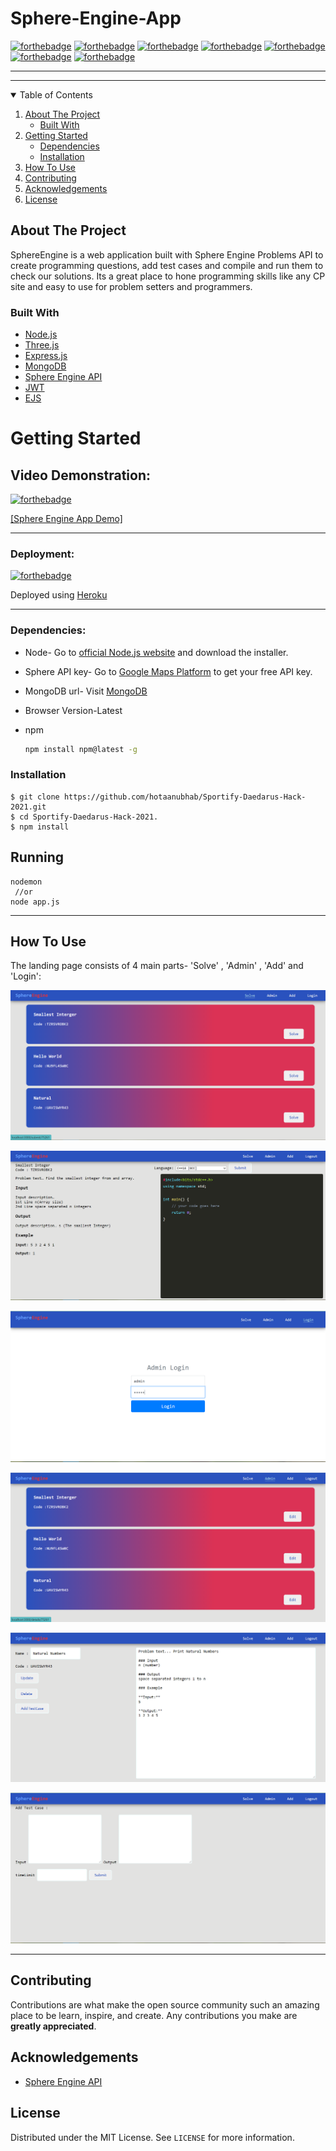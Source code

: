 # Sphere-Engine-App
[![forthebadge](https://forthebadge.com/images/badges/made-with-javascript.svg)](https://forthebadge.com)
[![forthebadge](https://forthebadge.com/images/badges/open-source.svg)](https://forthebadge.com)
[![forthebadge](https://forthebadge.com/images/badges/uses-html.svg)](https://forthebadge.com)
[![forthebadge](https://forthebadge.com/images/badges/uses-css.svg)](https://forthebadge.com)
[![forthebadge](https://forthebadge.com/images/badges/uses-git.svg)](https://forthebadge.com)
[![forthebadge](https://forthebadge.com/images/badges/built-with-love.svg)](https://forthebadge.com)
[![forthebadge](https://forthebadge.com/images/badges/fo-real.svg)](https://forthebadge.com)

***



***


<!-- TABLE OF CONTENTS -->
<details open="open">
  <summary>Table of Contents</summary>
  <ol>
    <li>
      <a href="#about-the-project">About The Project</a>
      <ul>
        <li><a href="#built-with">Built With</a></li>
      </ul>
    </li>
    <li>
      <a href="#getting-started">Getting Started</a>
      <ul>
        <li><a href="#dependencies">Dependencies</a></li>
        <li><a href="#installation">Installation</a></li>
      </ul>
    </li>
    <li><a href="#how-to-use">How To Use</a></li>
    <li><a href="#contributing">Contributing</a></li>
    <li><a href="#acknowledgements">Acknowledgements</a></li>
    <li><a href="#license">License</a></li>
  </ol>
</details>

<!-- ABOUT THE PROJECT -->
## About The Project

SphereEngine is a web application built with Sphere Engine Problems API to create programming questions, add test cases and compile and run them to check our solutions. Its a great place to hone programming skills like any CP site and easy to use for problem setters and programmers.

### Built With

* [Node.js](https://nodejs.org/en/)
* [Three.js](https://threejs.org)
* [Express.js](https://expressjs.com)
* [MongoDB](https://www.mongodb.com/cloud)
* [Sphere Engine API](https://sphere-engine.com/)
* [JWT](https://jwt.io/)
* [EJS](https://ejs.co/)

<!-- GETTING STARTED -->
# Getting Started

## Video Demonstration:
[![forthebadge](https://img.shields.io/badge/click-link-lightgrey)](https://forthebadge.com)
  
[[Sphere Engine App Demo]](https://www.youtube.com/watch?v=iSFtgaY4nE4)


***

### Deployment:

[![forthebadge](https://img.shields.io/badge/click-link-lightgrey)](https://forthebadge.com)
  
Deployed using [Heroku]() 

***

### Dependencies:

* Node-
  Go to [official Node.js website](https://nodejs.org/) and download the installer.
  
* Sphere API key-
  Go to [Google Maps Platform](https://developers.google.com/maps) to get your free API key.
  
* MongoDB url-
  Visit [MongoDB](https://www.mongodb.com/) 
  
* Browser Version-Latest  
 
* npm
  ```sh
  npm install npm@latest -g
  ```


### Installation

    $ git clone https://github.com/hotaanubhab/Sportify-Daedarus-Hack-2021.git
    $ cd Sportify-Daedarus-Hack-2021.
    $ npm install
    

<!-- USAGE EXAMPLES -->
## Running

    nodemon
     //or
    node app.js
  
  ***
  
## How To Use
  
  The landing page consists of 4 main parts- 'Solve'  , 'Admin' , 'Add' and 'Login':
  
  
  <p align='center'><img src=screenshots\1.PNG>
<p align="center">

  

  
  
  <p align='center'><img src=screenshots\6.PNG>
<p align="center">
  
  
  <p align='center'><img src=screenshots\2.PNG>
<p align="center">
  
  
  <p align='center'><img src=screenshots\3.PNG>
<p align="center">

  <p align='center'><img src=screenshots\4.PNG>
<p align="center">

  <p align='center'><img src=screenshots\5.PNG>
<p align="center">
  
  
  ***
  
<!-- CONTRIBUTING -->
## Contributing

Contributions are what make the open source community such an amazing place to be learn, inspire, and create. Any contributions you make are **greatly appreciated**.

<!-- ACKNOWLEDGEMENTS -->
## Acknowledgements
* [Sphere Engine API](https://sphere-engine.com/)

<!-- LICENSE -->
## License

Distributed under the MIT License. See `LICENSE` for more information.

